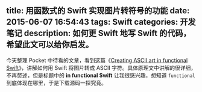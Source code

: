 title: 用函数式的 Swift 实现图片转符号的功能
date: 2015-06-07 16:54:43
tags: Swift
categories: 开发笔记 
description: 如何更 Swift 地写 Swift 的代码，希望此文可以给你启发。
---

今天整理 Pocket 中待看的文章，看到这篇《[Creating ASCII art in functional Swift](http://ijoshsmith.com/2015/04/29/creating-ascii-art-in-functional-swift/)》，讲解如何用 Swift 将图片转成 ASCII 字符。具体原理文中讲解的很详细，不再赘述，但是标题中的 **in functional Swift** 让我很感兴趣，想知道 `functional` 到底体现在哪里，于是下载源码一探究竟。

